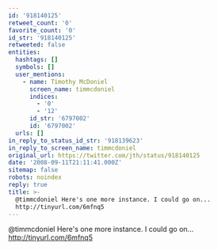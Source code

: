 ```yaml
---
id: '918140125'
retweet_count: '0'
favorite_count: '0'
id_str: '918140125'
retweeted: false
entities:
  hashtags: []
  symbols: []
  user_mentions:
    - name: Timothy McDoniel
      screen_name: timmcdoniel
      indices:
        - '0'
        - '12'
      id_str: '6797002'
      id: '6797002'
  urls: []
in_reply_to_status_id_str: '918139623'
in_reply_to_screen_name: timmcdoniel
original_url: https://twitter.com/jth/status/918140125
date: '2008-09-11T21:11:41.000Z'
sitemap: false
robots: noindex
reply: true
title: >-
  @timmcdoniel Here's one more instance. I could go on...
  http://tinyurl.com/6mfnq5
---
```


@timmcdoniel Here's one more instance. I could go on... http://tinyurl.com/6mfnq5